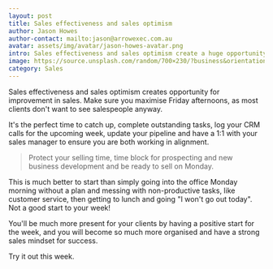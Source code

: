 ```yaml
---
layout: post
title: Sales effectiveness and sales optimism 
author: Jason Howes
author-contact: mailto:jason@arrowexec.com.au
avatar: assets/img/avatar/jason-howes-avatar.png
intro: Sales effectiveness and sales optimism create a huge opportunity for improvement in sales. Make sure you maximise Friday afternoons, as most clients don't want to see salespeople anyway.  
image: https://source.unsplash.com/random/700×230/?business&orientation=landscape
category: Sales
---
```

Sales effectiveness and sales optimism creates opportunity for improvement in sales. Make sure you maximise Friday afternoons, as most clients don't want to see salespeople anyway.

It's the perfect time to catch up, complete outstanding tasks, log your CRM calls for the upcoming week, update your pipeline and have a 1:1 with your sales manager to ensure you are both working in alignment. 

> Protect your selling time, time block for prospecting and new business development and be ready to sell on Monday. 

This is much better to start than simply going into the office Monday morning without a plan and messing with non-productive tasks, like customer service, then getting to lunch and going "I won't go out today". Not a good start to your week! 

You'll be much more present for your clients by having a positive start for the week, and you will become so much more organised and have a strong sales mindset for success. 

Try it out this week.